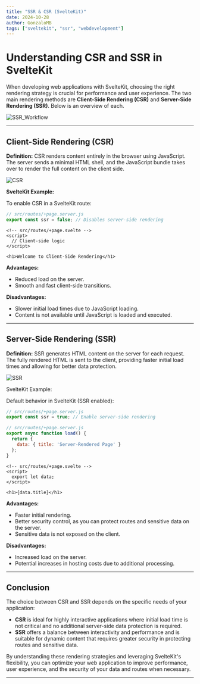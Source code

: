 ```yaml
---
title: "SSR & CSR (SvelteKit)"
date: 2024-10-28
author: GonzaloMB
tags: ["sveltekit", "ssr", "webdevelopment"]
---
```


# Understanding CSR and SSR in SvelteKit

When developing web applications with SvelteKit, choosing the right rendering strategy is crucial for performance and user experience. The two main rendering methods are **Client-Side Rendering (CSR)** and **Server-Side Rendering (SSR)**. Below is an overview of each.

![SSR_Workflow](https://github.com/user-attachments/assets/7debe584-1e5e-4fa8-b218-22c0e020d3d9)

---

## Client-Side Rendering (CSR)

**Definition:**
CSR renders content entirely in the browser using JavaScript. The server sends a minimal HTML shell, and the JavaScript bundle takes over to render the full content on the client side.

![CSR](https://github.com/user-attachments/assets/62bac8bd-acd9-4695-bdb8-eeea813ff731)

**SvelteKit Example:**

To enable CSR in a SvelteKit route:

```javascript
// src/routes/+page.server.js
export const ssr = false; // Disables server-side rendering
```

```svelte
<!-- src/routes/+page.svelte -->
<script>
  // Client-side logic
</script>

<h1>Welcome to Client-Side Rendering</h1>
```



**Advantages:**

- Reduced load on the server.
- Smooth and fast client-side transitions.

**Disadvantages:**

- Slower initial load times due to JavaScript loading.
- Content is not available until JavaScript is loaded and executed.

---

## Server-Side Rendering (SSR)

**Definition:**
SSR generates HTML content on the server for each request. The fully rendered HTML is sent to the client, providing faster initial load times and allowing for better data protection.

![SSR](https://github.com/user-attachments/assets/3a6d492a-f9d6-4509-a7c5-e0e6b6a8aa6e)

SvelteKit Example:

Default behavior in SvelteKit (SSR enabled):

```javascript
// src/routes/+page.server.js
export const ssr = true; // Enable server-side rendering
```

```js
// src/routes/+page.server.js
export async function load() {
  return {
    data: { title: 'Server-Rendered Page' }
  };
}
```

```svelte
<!-- src/routes/+page.svelte -->
<script>
  export let data;
</script>

<h1>{data.title}</h1>
```




**Advantages:**

- Faster initial rendering.
- Better security control, as you can protect routes and sensitive data on the server.
- Sensitive data is not exposed on the client.

**Disadvantages:**

- Increased load on the server.
- Potential increases in hosting costs due to additional processing.

---

## Conclusion

The choice between CSR and SSR depends on the specific needs of your application:

- **CSR** is ideal for highly interactive applications where initial load time is not critical and no additional server-side data protection is required.
- **SSR** offers a balance between interactivity and performance and is suitable for dynamic content that requires greater security in protecting routes and sensitive data.

By understanding these rendering strategies and leveraging SvelteKit's flexibility, you can optimize your web application to improve performance, user experience, and the security of your data and routes when necessary.

---
